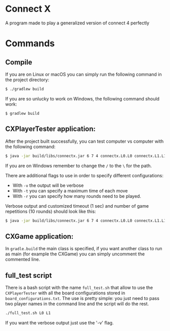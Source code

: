 # Connect X

A program made to play a generalized version of connect 4 perfectly 

# Commands

## Compile 

If you are on Linux or macOS you can simply run the following command in the 
project directory:
```sh
$ ./gradlew build
```
If you are so unlucky to work on Windows, the following command should work:
```
$ gradlew build
```

## CXPlayerTester application:

After the project built successfully, you can test computer vs computer with 
the following command:
```sh
$ java -jar build/libs/connectx.jar 6 7 4 connectx.L0.L0 connectx.L1.L1  
```
If you are on Windows remember to change the `/` to the `\` for the path.

There are additional flags to use in order to specify different configurations:

- With `-v` the output will be verbose
- With `-t` you can specify a maximum time of each move
- With `-r` you can specify how many rounds need to be played.

Verbose output and customized timeout (1 sec) and number of game repetitions 
(10 rounds) should look like this:
```sh
$ java -jar build/libs/connectx.jar 6 7 4 connectx.L0.L0 connectx.L1.L1 -v -t 1 -r 10
``` 

## CXGame application:

In `gradle.build` the main class is specified, if you want another class to run
as main (for example the CXGame) you can simply uncomment the commented line.

## full_test script
There is a bash script with the name `full_test.sh` that allow to use the 
`CXPlayerTester` with all the board configurations stored in `board_configurations.txt`.
The use is pretty simple: you just need to pass two player names in the command line
and the script will do the rest.
```sh
./full_test.sh L0 L1
```
If you want the verbose output just use the '-v' flag.

